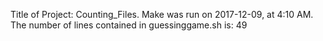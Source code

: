 Title of Project: Counting_Files.
Make was run on 2017-12-09, at 4:10 AM.
The number of lines contained in guessinggame.sh is:
49
